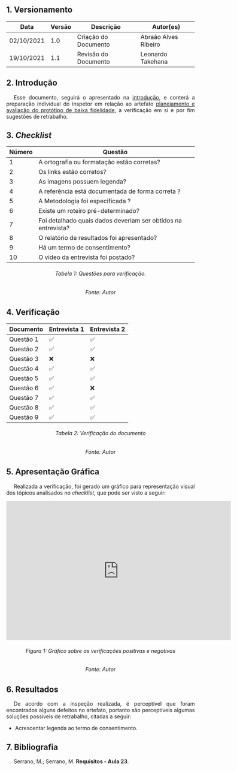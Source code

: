## 1. Versionamento
|Data|Versão|Descrição|Autor(es)
|--|--|--|--|
|02/10/2021|1.0|Criação do Documento|Abraão Alves Ribeiro|
|19/10/2021|1.1|Revisão do Documento|Leonardo Takehana|

## 2. Introdução
<p style="text-align: justify; text-indent: 20px"> Esse documento, seguirá o apresentado na <a href=../introducao>introdução</a>, e conterá a preparação individual do inspetor em relação ao artefato <a href="../../nivel2/planejamento" >planejamento e avaliação do protótipo de baixa fidelidade</a>, a verificação em si e por fim sugestões de retrabalho.</p>

## 3. <i>Checklist</i>

<center>

| Número | Questão |
|---|---|
| 1 | A ortografia ou formatação estão corretas? |
| 2 | Os links estão corretos? |
| 3 | As imagens possuem legenda? |
| 4 | A referência está documentada de forma correta ? |
| 5 | A Metodologia foi especificada ? |
| 6 | Existe um roteiro pré-determinado? |
| 7 | Foi detalhado quais dados deveriam ser obtidos na entrevista? |
| 8 | O relatório de resultados foi apresentado? |
| 9 | Há um termo de consentimento? |
| 10 | O video da entrevista foi postado? |


</center>

<h6 align="center">Tabela 1: Questões para verificação.</h6>
<h6 align="center">Fonte: Autor</h6>

## 4. Verificação

<center>

| Documento | Entrevista 1 | Entrevista 2 |
|---|---|---|
| Questão 1| ✅ | ✅ |
| Questão 2| ✅ | ✅ |
| Questão 3| ❌ | ❌ |
| Questão 4| ✅ | ✅ |
| Questão 5| ✅ | ✅ |
| Questão 6| ✅ | ❌ |
| Questão 7| ✅ | ✅ |
| Questão 8| ✅ | ✅ |
| Questão 9 | ✅ | ✅ |

</center>

<h6 align="center">Tabela 2: Verificação do documento</h6>
<h6 align="center">Fonte: Autor</h6>

## 5. Apresentação Gráfica
<p style="text-align: justify; text-indent: 20px"> Realizada a verificação, foi gerado um gráfico para representação visual dos tópicos analisados no <i>checklist</i>, que pode ser visto a seguir:</p>
<center>
<iframe width="600" height="371" seamless frameborder="0" scrolling="no" src="https://docs.google.com/spreadsheets/d/e/2PACX-1vRtNszcbO41oGCV9pO9IyqSPR4YVXI3taHdkrXEbTQ2YNeAUQ97XLm_LexRWBTBGiAaSWQNwf2260ES/pubchart?oid=401406549&amp;format=interactive"></iframe>
</center>
<h6 align="center">Figura 1: Gráfico sobre as verificações positivas e negativas</h6>
<h6 align="center">Fonte: Autor</h6>

## 6. Resultados
<p style="text-align: justify; text-indent: 20px"> De acordo com a inspeção realizada, é perceptível que foram encontrados alguns defeitos no artefato, portanto são perceptíveis algumas soluções possíveis de retrabalho, citadas a seguir:</p>

- Acrescentar legenda ao termo de consentimento.

## 7. Bibliografia
<p style="text-align: justify; text-indent: 20px">Serrano, M.; Serrano, M. <b>Requisitos - Aula 23</b>.</p>
